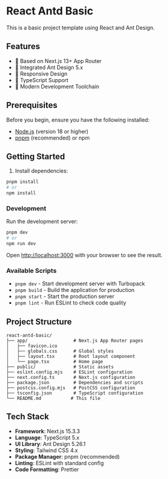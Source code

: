 # React Antd Basic

This is a basic project template using React and Ant Design.

## Features

- 🚀 Based on Next.js 13+ App Router
- 🎨 Integrated Ant Design 5.x
- 📱 Responsive Design
- 🎯 TypeScript Support
- 🔧 Modern Development Toolchain

## Prerequisites

Before you begin, ensure you have the following installed:

- [Node.js](https://nodejs.org/) (version 18 or higher)
- [pnpm](https://pnpm.io/) (recommended) or npm

## Getting Started

1. Install dependencies:

```bash
pnpm install
# or
npm install
```

### Development

Run the development server:

```bash
pnpm dev
# or
npm run dev
```

Open [http://localhost:3000](http://localhost:3000) with your browser to see the result.

### Available Scripts

- `pnpm dev` - Start development server with Turbopack
- `pnpm build` - Build the application for production
- `pnpm start` - Start the production server
- `pnpm lint` - Run ESLint to check code quality

## Project Structure

```
react-antd-basic/
├── app/                 # Next.js App Router pages
│   ├── favicon.ico
│   ├── globals.css      # Global styles
│   ├── layout.tsx       # Root layout component
│   └── page.tsx         # Home page
├── public/              # Static assets
├── eslint.config.mjs    # ESLint configuration
├── next.config.ts       # Next.js configuration
├── package.json         # Dependencies and scripts
├── postcss.config.mjs   # PostCSS configuration
├── tsconfig.json        # TypeScript configuration
└── README.md           # This file
```

## Tech Stack

- **Framework**: Next.js 15.3.3
- **Language**: TypeScript 5.x
- **UI Library**: Ant Design 5.26.1
- **Styling**: Tailwind CSS 4.x
- **Package Manager**: pnpm (recommended)
- **Linting**: ESLint with standard config
- **Code Formatting**: Prettier
